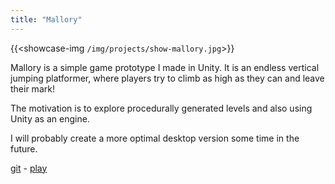 ```yaml
---
title: "Mallory"
---
```


{{<showcase-img `/img/projects/show-mallory.jpg`>}}

Mallory is a simple game prototype I made in Unity. It is an endless vertical jumping platformer, where players try to climb as high as they can and leave their mark!

The motivation is to explore procedurally generated levels and also using Unity as an engine. 

I will probably create a more optimal desktop version some time in the future.

[git](https://github.com/momodevelop/unity-mallory) - 
[play](https://momohoudai.itch.io/mallory)

